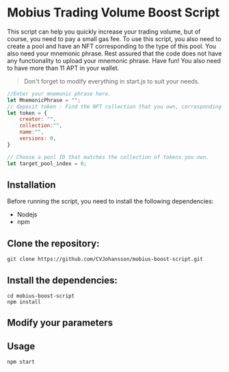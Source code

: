 # Mobius Trading Volume Boost Script

This script can help you quickly increase your trading volume, but of course, you need to pay a small gas fee. To use this script, you also need to create a pool and have an NFT corresponding to the type of this pool. You also need your mnemonic phrase. Rest assured that the code does not have any functionality to upload your mnemonic phrase. Have fun!
You also need to have more than 11 APT in your wallet.

>Don't forget to modify everything in start.js to suit your needs.
```js
//Enter your mnemonic phrase here.
let MnemonicPhrase = "";
// deposit token : Find the NFT collection that you own, corresponding to this pool.
let token = {
    creator: "",
    collection:"",
    name:"",
    versions: 0,
}

// Choose a pool ID that matches the collection of tokens you own.
let target_pool_index = 0;
```

## Installation
Before running the script, you need to install the following dependencies:
- Nodejs
- npm


## Clone the repository:
```shell
git clone https://github.com/CVJohansson/mobius-boost-script.git
```

## Install the dependencies:
```shell
cd mobius-boost-script
npm install
```

## Modify your parameters


## Usage
```shell
npm start
```
